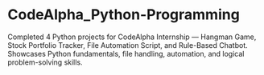 # CodeAlpha_Python-Programming
Completed 4 Python projects for CodeAlpha Internship — Hangman Game, Stock Portfolio Tracker, File Automation Script, and Rule-Based Chatbot. Showcases Python fundamentals, file handling, automation, and logical problem-solving skills.
